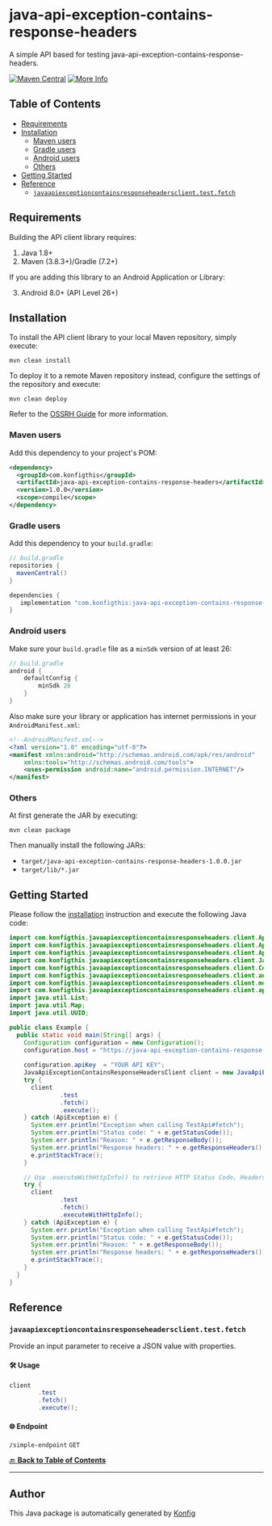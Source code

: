 # java-api-exception-contains-response-headers<a id="java-api-exception-contains-response-headers"></a>

A simple API based for testing java-api-exception-contains-response-headers.

[![Maven Central](https://img.shields.io/badge/Maven%20Central-v1.0.0-blue)](https://central.sonatype.com/artifact/com.konfigthis/java-api-exception-contains-response-headers/1.0.0)
[![More Info](https://img.shields.io/badge/More%20Info-Click%20Here-orange)](http://example.com/support)

## Table of Contents<a id="table-of-contents"></a>

<!-- toc -->

- [Requirements](#requirements)
- [Installation](#installation)
  * [Maven users](#maven-users)
  * [Gradle users](#gradle-users)
  * [Android users](#android-users)
  * [Others](#others)
- [Getting Started](#getting-started)
- [Reference](#reference)
  * [`javaapiexceptioncontainsresponseheadersclient.test.fetch`](#javaapiexceptioncontainsresponseheadersclienttestfetch)

<!-- tocstop -->

## Requirements<a id="requirements"></a>

Building the API client library requires:

1. Java 1.8+
2. Maven (3.8.3+)/Gradle (7.2+)

If you are adding this library to an Android Application or Library:

3. Android 8.0+ (API Level 26+)

## Installation<a id="installation"></a>

To install the API client library to your local Maven repository, simply execute:

```shell
mvn clean install
```

To deploy it to a remote Maven repository instead, configure the settings of the repository and execute:

```shell
mvn clean deploy
```

Refer to the [OSSRH Guide](http://central.sonatype.org/pages/ossrh-guide.html) for more information.

### Maven users<a id="maven-users"></a>

Add this dependency to your project's POM:

```xml
<dependency>
  <groupId>com.konfigthis</groupId>
  <artifactId>java-api-exception-contains-response-headers</artifactId>
  <version>1.0.0</version>
  <scope>compile</scope>
</dependency>
```

### Gradle users<a id="gradle-users"></a>

Add this dependency to your `build.gradle`:

```groovy
// build.gradle
repositories {
  mavenCentral()
}

dependencies {
   implementation "com.konfigthis:java-api-exception-contains-response-headers:1.0.0"
}
```

### Android users<a id="android-users"></a>

Make sure your `build.gradle` file as a `minSdk` version of at least 26:
```groovy
// build.gradle
android {
    defaultConfig {
        minSdk 26
    }
}
```

Also make sure your library or application has internet permissions in your `AndroidManifest.xml`:

```xml
<!--AndroidManifest.xml-->
<?xml version="1.0" encoding="utf-8"?>
<manifest xmlns:android="http://schemas.android.com/apk/res/android"
    xmlns:tools="http://schemas.android.com/tools">
    <uses-permission android:name="android.permission.INTERNET"/>
</manifest>
```

### Others<a id="others"></a>

At first generate the JAR by executing:

```shell
mvn clean package
```

Then manually install the following JARs:

* `target/java-api-exception-contains-response-headers-1.0.0.jar`
* `target/lib/*.jar`

## Getting Started<a id="getting-started"></a>

Please follow the [installation](#installation) instruction and execute the following Java code:

```java
import com.konfigthis.javaapiexceptioncontainsresponseheaders.client.ApiClient;
import com.konfigthis.javaapiexceptioncontainsresponseheaders.client.ApiException;
import com.konfigthis.javaapiexceptioncontainsresponseheaders.client.ApiResponse;
import com.konfigthis.javaapiexceptioncontainsresponseheaders.client.JavaApiExceptionContainsResponseHeadersClient;
import com.konfigthis.javaapiexceptioncontainsresponseheaders.client.Configuration;
import com.konfigthis.javaapiexceptioncontainsresponseheaders.client.auth.*;
import com.konfigthis.javaapiexceptioncontainsresponseheaders.client.model.*;
import com.konfigthis.javaapiexceptioncontainsresponseheaders.client.api.TestApi;
import java.util.List;
import java.util.Map;
import java.util.UUID;

public class Example {
  public static void main(String[] args) {
    Configuration configuration = new Configuration();
    configuration.host = "https://java-api-exception-contains-response-headers.konfigthis.com";
    
    configuration.apiKey  = "YOUR API KEY";
    JavaApiExceptionContainsResponseHeadersClient client = new JavaApiExceptionContainsResponseHeadersClient(configuration);
    try {
      client
              .test
              .fetch()
              .execute();
    } catch (ApiException e) {
      System.err.println("Exception when calling TestApi#fetch");
      System.err.println("Status code: " + e.getStatusCode());
      System.err.println("Reason: " + e.getResponseBody());
      System.err.println("Response headers: " + e.getResponseHeaders());
      e.printStackTrace();
    }

    // Use .executeWithHttpInfo() to retrieve HTTP Status Code, Headers and Request
    try {
      client
              .test
              .fetch()
              .executeWithHttpInfo();
    } catch (ApiException e) {
      System.err.println("Exception when calling TestApi#fetch");
      System.err.println("Status code: " + e.getStatusCode());
      System.err.println("Reason: " + e.getResponseBody());
      System.err.println("Response headers: " + e.getResponseHeaders());
      e.printStackTrace();
    }
  }
}

```
## Reference<a id="reference"></a>


### `javaapiexceptioncontainsresponseheadersclient.test.fetch`<a id="javaapiexceptioncontainsresponseheadersclienttestfetch"></a>

Provide an input parameter to receive a JSON value with properties.

#### 🛠️ Usage<a id="🛠️-usage"></a>

```java
client
        .test
        .fetch()
        .execute();
```

#### 🌐 Endpoint<a id="🌐-endpoint"></a>

`/simple-endpoint` `GET`

[🔙 **Back to Table of Contents**](#table-of-contents)

---


## Author<a id="author"></a>
This Java package is automatically generated by [Konfig](https://konfigthis.com)
